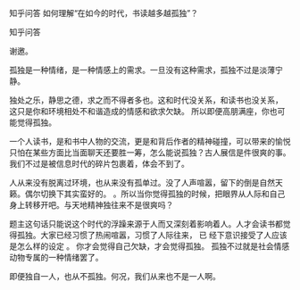  
 知乎问答 如何理解“在如今的时代，书读越多越孤独”？ 
 
 
 
 
 
 知乎问答 
 
 

 

 谢邀。

 

 孤独是一种情绪，是一种情感上的需求。一旦没有这种需求，孤独不过是淡薄宁静。

 

 独处之乐，静思之德，求之而不得者多也。这和时代没关系，和读书也没关系， 这只是你和环境相处不和谐造成的情感和欲求欠缺。 所以即便高朋满座，你也可能觉得孤独。

 

 一个人读书，是和书中人物的交流，更是和背后作者的精神碰撞，可以带来的愉悦只怕在某些方面比当面聊天还要胜一筹，怎么能说孤独？古人展信是件很爽的事。我们不过是被信息时代的碎片包裹着，体会不到了。

 

 人从来没有脱离过环境，也从来没有孤单过。没了人声喧嚣，留下的倒是自然天籁。偶尔切换下其实蛮好的。 。所以当你觉得孤独的时候，把眼界从人际和自己身上转移开吧。与天地精神独往来不是很爽吗？

 

 题主这句话只能说这个时代的浮躁来源于人而又深刻着影响着人。人才会读书都觉得孤独。大家已经习惯了热闹喧嚣，习惯了人际往来， 已 经下意识接受了人应该是怎么样的设定 。 你才会觉得自己欠缺，才会觉得孤独。 孤独不过就是社会情感动物专属的一种情绪罢了。 

 

 即便独自一人，也从不孤独。何况，我们从来也不是一人啊。 